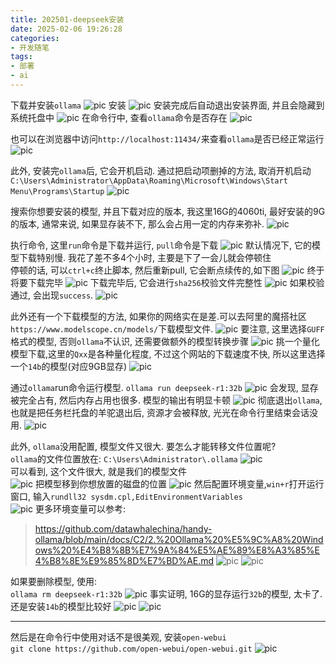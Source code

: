 ```yaml
---
title: 202501-deepseek安装
date: 2025-02-06 19:26:28
categories:
- 开发随笔
tags: 
- 部署
- ai
---
```

下载并安装`ollama`
![pic](./202501-deepseek安装/001.png)
安装
![pic](./202501-deepseek安装/002.png)
安装完成后自动退出安装界面, 并且会隐藏到系统托盘中
![pic](./202501-deepseek安装/003.png)
在命令行中, 查看`ollama`命令是否存在
![pic](./202501-deepseek安装/004.png)

也可以在浏览器中访问`http://localhost:11434/`来查看`ollama`是否已经正常运行
![pic](./202501-deepseek安装/012.png)

此外, 安装完`ollama`后, 它会开机启动. 通过把启动项删掉的方法, 取消开机启动
`C:\Users\Administrator\AppData\Roaming\Microsoft\Windows\Start Menu\Programs\Startup`
![pic](./202501-deepseek安装/018.png)

搜索你想要安装的模型, 并且下载对应的版本, 我这里16G的4060ti, 最好安装的9G的版本, 通常来说, 如果显存装不下, 那么会占用一定的内存来弥补.
![pic](./202501-deepseek安装/005.png)

执行命令, 这里`run`命令是下载并运行, `pull`命令是下载
![pic](./202501-deepseek安装/006.png)
默认情况下, 它的模型下载特别慢. 我花了差不多4个小时, 主要是下了一会儿就会停顿住  
停顿的话, 可以`ctrl+c`终止脚本, 然后重新pull, 它会断点续传的,如下图
![pic](./202501-deepseek安装/008.png)
终于将要下载完毕
![pic](./202501-deepseek安装/013.png)
下载完毕后, 它会进行`sha256`校验文件完整性
![pic](./202501-deepseek安装/014.png)
如果校验通过, 会出现`success`.
![pic](./202501-deepseek安装/015.png)

此外还有一个下载模型的方法, 如果你的网络实在是差.可以去阿里的魔搭社区`https://www.modelscope.cn/models/`下载模型文件. 
![pic](./202501-deepseek安装/009.png)
要注意, 这里选择`GUFF`格式的模型, 否则`ollama`不认识, 还需要做额外的模型转换步骤
![pic](./202501-deepseek安装/010.png)
挑一个量化模型下载,这里的`Qxx`是各种量化程度, 不过这个网站的下载速度不快, 所以这里选择一个`14b`的模型(对应9GB显存)
![pic](./202501-deepseek安装/011.png)

通过`ollama`run命令运行模型.
`ollama run deepseek-r1:32b`
![pic](./202501-deepseek安装/016.png)
会发现, 显存被完全占有, 然后内存占用也很多. 模型的输出有明显卡顿
![pic](./202501-deepseek安装/017.png)
彻底退出`ollama`,也就是把任务栏托盘的羊驼退出后, 资源才会被释放, 光光在命令行里结束会话没用.
![pic](./202501-deepseek安装/019.png)

此外, `ollama`没用配置, 模型文件又很大. 要怎么才能转移文件位置呢?  
`ollama`的文件位置放在: `C:\Users\Administrator\.ollama`
![pic](./202501-deepseek安装/020.png)  
可以看到, 这个文件很大, 就是我们的模型文件  
![pic](./202501-deepseek安装/021.png)
把模型移到你想放置的磁盘的位置
![pic](./202501-deepseek安装/022.png)
然后配置环境变量,`win+r`打开运行窗口, 输入`rundll32 sysdm.cpl,EditEnvironmentVariables`  
![pic](./202501-deepseek安装/023.png)
更多环境变量可以参考: 
> https://github.com/datawhalechina/handy-ollama/blob/main/docs/C2/2.%20Ollama%20%E5%9C%A8%20Windows%20%E4%B8%8B%E7%9A%84%E5%AE%89%E8%A3%85%E4%B8%8E%E9%85%8D%E7%BD%AE.md
![pic](./202501-deepseek安装/024.png)
![pic](./202501-deepseek安装/025.png)

如果要删除模型, 使用:  
`ollama rm deepseek-r1:32b`
![pic](./202501-deepseek安装/027.png)
事实证明, 16G的显存运行`32b`的模型, 太卡了. 还是安装`14b`的模型比较好
![pic](./202501-deepseek安装/028.png)
![pic](./202501-deepseek安装/029.png)

---
然后是在命令行中使用对话不是很美观, 安装`open-webui`  
`git clone https://github.com/open-webui/open-webui.git`
![pic](./202501-deepseek安装/026.png)



